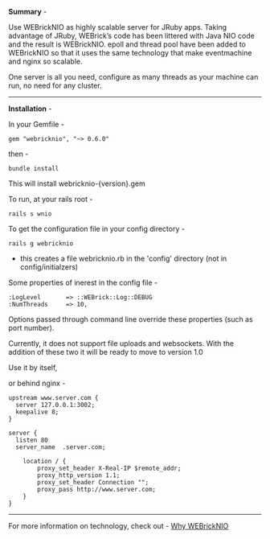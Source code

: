 **Summary** -

Use WEBrickNIO as highly scalable server for JRuby apps. Taking advantage of JRuby, WEBrick’s code has been littered with Java NIO code and the result is WEBrickNIO. epoll and thread pool have been added to WEBrickNIO so that it uses the same technology that make eventmachine and nginx so scalable.

One server is all you need, configure as many threads as your machine can run, no need for any cluster.

- - -

**Installation** -

In your Gemfile -

    gem "webricknio", "~> 0.6.0"

then -

    bundle install

This will install webricknio-{version}.gem

To run, at your rails root -

    rails s wnio

To get the configuration file in your config directory -

    rails g webricknio 
    
- this creates a file webricknio.rb in the 'config' directory (not in config/initialzers)

Some properties of inerest in the config file -

    :LogLevel       => ::WEBrick::Log::DEBUG
    :NumThreads     => 10,

Options passed through command line override these properties (such as port number).

Currently, it does not support file uploads and websockets. With the addition of these two it will be ready to move to version 1.0

Use it by itself,

or behind nginx -

    upstream www.server.com {
      server 127.0.0.1:3002;
      keepalive 8;
    }
    
    server {
      listen 80
      server_name  .server.com;
      
        location / {
            proxy_set_header X-Real-IP $remote_addr;            
            proxy_http_version 1.1;
            proxy_set_header Connection "";
            proxy_pass http://www.server.com;
        }    
    }
        
- - -

For more information on technology, check out -
[Why WEBrickNIO](http://www.pradeeplogs.com/items/1-why-webricknio)
    